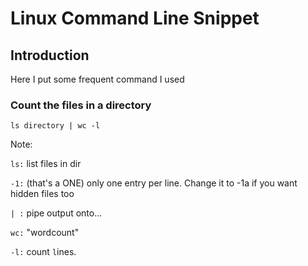 # Linux Command Line Snippet

## Introduction

Here I put some frequent command I used

### Count the files in a directory

```ls directory | wc -l```

Note:

`ls:` list files in dir

`-1:` (that's a ONE) only one entry per line. Change it to -1a if you want hidden files too

`| :` pipe output onto...

`wc:` "wordcount"

`-l:` count `l`ines.



